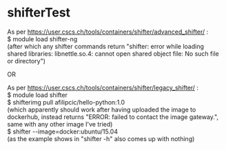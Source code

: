 # shifterTest

As per https://user.cscs.ch/tools/containers/shifter/advanced_shifter/ :  
$ module load shifter-ng  
(after which any shifter commands return "shifter: error while loading shared libraries: libnettle.so.4: cannot open shared object file: No such file or directory")

OR

As per https://user.cscs.ch/tools/containers/shifter/legacy_shifter/ :  
$ module load shifter  
$ shifterimg pull afilipcic/hello-python:1.0  
(which apparently should work after having uploaded the image to dockerhub, instead returns "ERROR: failed to contact the image gateway.", same with any other image I've tried)  
$ shifter --image=docker:ubuntu/15.04  
(as the example shows in "shifter -h" also comes up with nothing)
